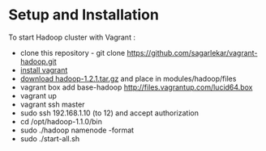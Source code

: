 Setup and Installation
======================

To start Hadoop cluster with Vagrant :
- clone this repository - git clone https://github.com/sagarlekar/vagrant-hadoop.git
- [install vagrant](http://www.vagrantup.com/) 
- [download hadoop-1.2.1.tar.gz](http://www.apache.org/dyn/closer.cgi/hadoop/common/) and place in modules/hadoop/files
- vagrant box add base-hadoop http://files.vagrantup.com/lucid64.box
- vagrant up
- vagrant ssh master
- sudo ssh 192.168.1.10 (to 12) and accept authorization
- cd /opt/hadoop-1.1.0/bin
- sudo ./hadoop namenode -format
- sudo ./start-all.sh
